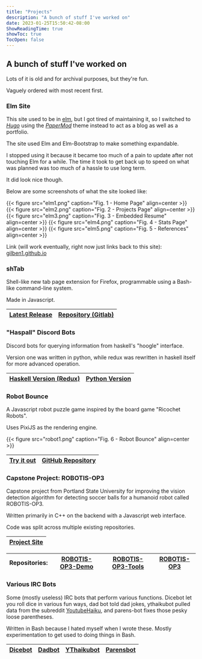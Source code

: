 ```yaml
---
title: "Projects"
description: "A bunch of stuff I've worked on"
date: 2023-01-25T15:50:42-08:00
ShowReadingTime: true
showToc: true
TocOpen: false
---
```


## A bunch of stuff I've worked on
Lots of it is old and for archival purposes, but they're fun. 

Vaguely ordered with most recent first.

### Elm Site
This site used to be in [elm](https://elm-lang.org/), but I got tired of maintaining it, so I switched to [*Hugo*](https://gohugo.io/) using the [*PaperMod*](https://github.com/adityatelange/hugo-PaperMod) theme instead to act as a blog as well as a portfolio.

The site used Elm and Elm-Bootstrap to make something expandable.

I stopped using it because it became too much of a pain to update after not touching Elm for a while. The time it took to get back up to speed on what was planned was too much of a hassle to use long term.

It did look nice though.

Below are some screenshots of what the site looked like:

{{< figure src="elm1.png" caption="Fig. 1 - Home Page" align=center >}}
{{< figure src="elm2.png" caption="Fig. 2 - Projects Page" align=center >}}
{{< figure src="elm3.png" caption="Fig. 3 - Embedded Resume" align=center >}}
{{< figure src="elm4.png" caption="Fig. 4 - Stats Page" align=center >}}
{{< figure src="elm5.png" caption="Fig. 5 - References" align=center >}}

Link (will work eventually, right now just links back to this site): [gilben1.github.io](https://gilben1.github.io)

### shTab
Shell-like new tab page extension for Firefox, programmable using a Bash-like command-line system.

Made in Javascript.

| [Latest Release](https://gitlab.com/gilben/shTab/-/releases/0.6.4) | [Repository (Gitlab)](https://gitlab.com/gilben/shTab) |
| --- | --- |

### "Haspall" Discord Bots
Discord bots for querying information from haskell's "hoogle" interface. 

Version one was written in python, while redux was rewritten in haskell itself for more advanced operation.

| [Haskell Version (Redux)](https://gitlab.com/gilben/haspall-redux) | [Python Version](https://gitlab.com/gilben/haspall) |
| --- | --- |

### Robot Bounce
A Javascript robot puzzle game inspired by the board game "Ricochet Robots".

Uses PixiJS as the rendering engine.

{{< figure src="robot1.png" caption="Fig. 6 - Robot Bounce" align=center >}}

| [Try it out](https://gilbertdev.net/robot-bounce/) | [GitHub Repository](https://github.com/gilben1/robot-bounce) |
| --- | --- |

### Capstone Project: ROBOTIS-OP3
Capstone project from Portland State University for improving the vision detection algorithm for detecting soccer balls for a humanoid robot called ROBOTIS-OP3.

Written primarily in C++ on the backend with a Javascript web interface.

Code was split across multiple existing repositories.

| [Project Site](https://capstoneteamd.wixsite.com/home) |
| - |

| Repositories: | [ROBOTIS-OP3-Demo](https://github.com/Sappytomb796/ROBOTIS-OP3-Demo) | [ROBOTIS-OP3-Tools](https://github.com/Sappytomb796/ROBOTIS-OP3-Tools) | [ROBOTIS-OP3](https://github.com/Sappytomb796/ROBOTIS-OP3) |
| - | - | - | - |

### Various IRC Bots
Some (mostly useless) IRC bots that perform various functions. Dicebot let you roll dice in various fun ways, dad bot told dad jokes, ythaikubot pulled data from the subreddit [YoutubeHaiku](https://old.reddit.com/r/YoutubeHaiku), and parens-bot fixes those pesky loose parentheses.

Written in Bash because I hated myself when I wrote these. Mostly experimentation to get used to doing things in Bash.

| [Dicebot](https://gitlab.com/gilben/dicebot) | [Dadbot](https://gitlab.com/gilben/dadbot) | [YThaikubot](https://gitlab.com/gilben/ythaikubot) | [Parensbot](https://gitlab.com/gilben/parens-bot) |
| - | - | - | - |